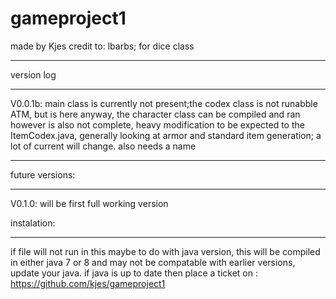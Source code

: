gameproject1
============
made by Kjes
credit to: lbarbs; for dice class
____________________________________________________________________________________
version log
____________________________________________________________________________________
V0.0.1b: main class is currently not present;the codex class is not runabble ATM, but is here anyway, the character class can be          compiled and ran however is also not complete, heavy modification to be expected to the ItemCodex.java, generally               looking at armor and standard item generation; a lot of current will change. also needs a name
______________________________________________________________
future versions:
______________________________________________________________
V0.1.0: will be first full working version

instalation:
_______________________________________________________________
 if file will not run in this maybe to do with java version, this will be compiled in either java 7 or 8 and may not be compatable with earlier versions, update your java. if java is up to date then place a ticket on :      
  https://github.com/kjes/gameproject1
  
